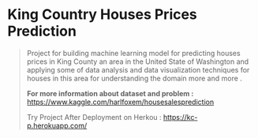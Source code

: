 # King Country Houses Prices Prediction 

>Project for building machine learning model for predicting houses prices in King County an area in the United State of Washington and applying some of data analysis and data visualization techniques for houses in this area for understanding the domain more and more .
>
> **For more information about dataset and problem :**
https://www.kaggle.com/harlfoxem/housesalesprediction
>
> Try Project After Deployment on Herkou  : 
https://kc-p.herokuapp.com/

